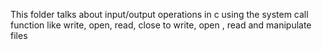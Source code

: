 This folder talks about input/output operations in c using the system
call function like write, open, read, close to write, open , read and 
manipulate files 
